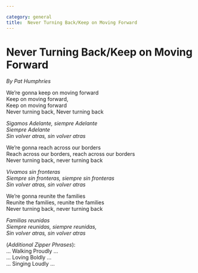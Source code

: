 ```yaml
---

category: general
title:  Never Turning Back/Keep on Moving Forward
---
```


# Never Turning Back/Keep on Moving Forward
  
_By Pat Humphries_  
  
We’re gonna keep on moving forward  
Keep on moving forward,  
Keep on moving forward  
Never turning back, Never turning back  
  
_Sigamos Adelante, siempre Adelante  
Siempre Adelante  
Sin volver atras, sin volver atras_ 
  
We’re gonna reach across our borders  
Reach across our borders, reach across our borders   
Never turning back, never turning back  
  
_Vivamos sin fronteras  
Siempre sin fronteras, siempre sin fronteras  
Sin volver atras, sin volver atras_  
  
We’re gonna reunite the families  
Reunite the families, reunite the families  
Never turning back, never turning back  
  
_Familias reunidas  
Siempre reunidas, siempre reunidas,  
Sin volver atras, sin volver atras_

(_Additional Zipper Phrases_):  
... Walking Proudly ...  
... Loving Boldly ...  
... Singing Loudly ...  
